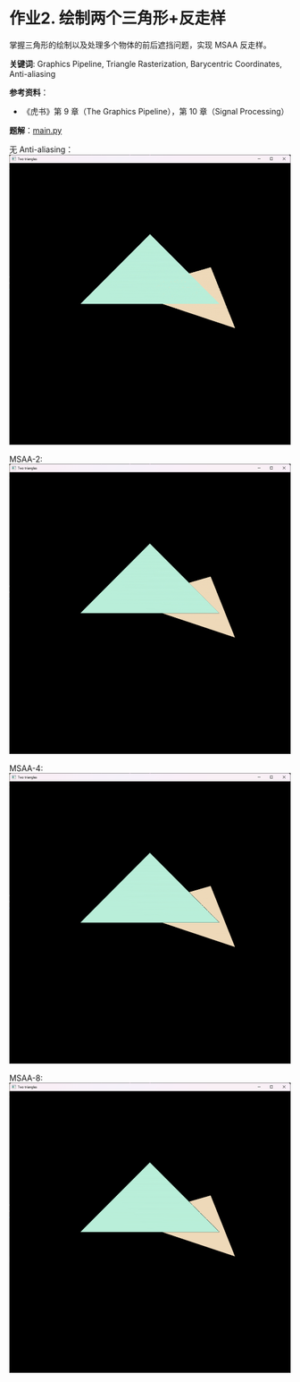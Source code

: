 # 作业2. 绘制两个三角形+反走样

掌握三角形的绘制以及处理多个物体的前后遮挡问题，实现 MSAA 反走样。

**关键词**: Graphics Pipeline, Triangle Rasterization, Barycentric Coordinates, Anti-aliasing

**参考资料**：
- 《虎书》第 9 章（The Graphics Pipeline），第 10 章（Signal Processing）

**题解**：[main.py](./main.py)

无 Anti-aliasing：
![](./imgs/no-MSAA.png)


MSAA-2:
![](./imgs/MSAA-2.png)


MSAA-4:
![](./imgs/MSAA-4.png)


MSAA-8:
![](./imgs/MSAA-8.png)

